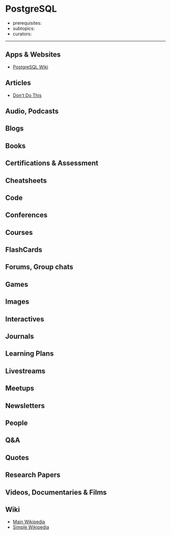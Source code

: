 # PostgreSQL

- prerequisites:
- subtopics:
- curators:

------

## Apps & Websites

- [PostgreSQL Wiki](https://wiki.postgresql.org/wiki/Main_Page)

## Articles

- [Don't Do This](https://wiki.postgresql.org/wiki/Don%27t_Do_This)

## Audio, Podcasts

## Blogs

## Books

## Certifications & Assessment

## Cheatsheets

## Code

## Conferences

## Courses

## FlashCards

## Forums, Group chats

## Games

## Images

## Interactives

## Journals

## Learning Plans

## Livestreams

## Meetups

## Newsletters

## People

## Q&A

## Quotes

## Research Papers

## Videos, Documentaries & Films

## Wiki

- [Main Wikipedia]()
- [Simple Wikipedia]()

